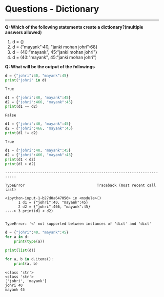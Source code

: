 
# Questions - Dictionary
---

**Q: Which of the following statements create a dictionary?(multiple answers allowed)**

1. d = {}
2. d = {"mayank":40, "janki mohan johri":68}
3. d = {40:"mayank", 45:"janki mohan johri"}
4. d = (40:"mayank", 45:"janki mohan johri")

**Q: What will be the output of the followings**


```python
d = {"johri":40, "mayank":45}
print("johri" in d)
```

    True



```python
d1 = {"johri":40, "mayank":45}
d2 = {"johri":466, "mayank":45}
print(d1 == d2)
```

    False



```python
d1 = {"johri":40, "mayank":45}
d2 = {"johri":466, "mayank":45}
print(d1 != d2)
```

    True



```python
d1 = {"johri":40, "mayank":45}
d2 = {"johri":466, "mayank":45}
print(d1 < d2)
print(d1 > d2)
```


    ---------------------------------------------------------------------------

    TypeError                                 Traceback (most recent call last)

    <ipython-input-1-b27d0a647056> in <module>()
          1 d1 = {"johri":40, "mayank":45}
          2 d2 = {"johri":466, "mayank":45}
    ----> 3 print(d1 < d2)
    

    TypeError: '<' not supported between instances of 'dict' and 'dict'



```python
d = {"johri":40, "mayank":45}
for a in d:
    print(type(a))

print(list(d))

for a, b in d.items():
    print(a, b)
```

    <class 'str'>
    <class 'str'>
    ['johri', 'mayank']
    johri 40
    mayank 45

